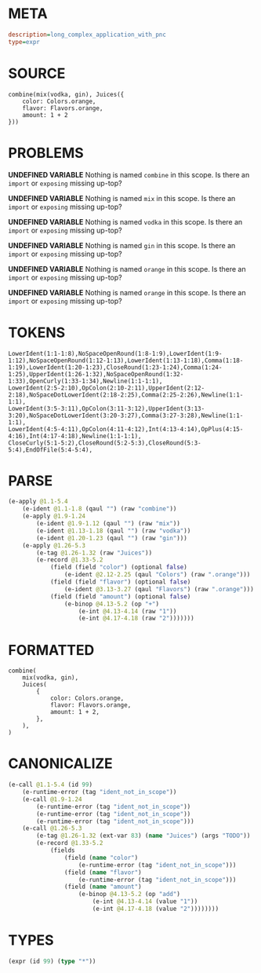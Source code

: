 # META
~~~ini
description=long_complex_application_with_pnc
type=expr
~~~
# SOURCE
~~~roc
combine(mix(vodka, gin), Juices({
    color: Colors.orange,
    flavor: Flavors.orange,
    amount: 1 + 2
}))
~~~
# PROBLEMS
**UNDEFINED VARIABLE**
Nothing is named `combine` in this scope.
Is there an `import` or `exposing` missing up-top?

**UNDEFINED VARIABLE**
Nothing is named `mix` in this scope.
Is there an `import` or `exposing` missing up-top?

**UNDEFINED VARIABLE**
Nothing is named `vodka` in this scope.
Is there an `import` or `exposing` missing up-top?

**UNDEFINED VARIABLE**
Nothing is named `gin` in this scope.
Is there an `import` or `exposing` missing up-top?

**UNDEFINED VARIABLE**
Nothing is named `orange` in this scope.
Is there an `import` or `exposing` missing up-top?

**UNDEFINED VARIABLE**
Nothing is named `orange` in this scope.
Is there an `import` or `exposing` missing up-top?

# TOKENS
~~~zig
LowerIdent(1:1-1:8),NoSpaceOpenRound(1:8-1:9),LowerIdent(1:9-1:12),NoSpaceOpenRound(1:12-1:13),LowerIdent(1:13-1:18),Comma(1:18-1:19),LowerIdent(1:20-1:23),CloseRound(1:23-1:24),Comma(1:24-1:25),UpperIdent(1:26-1:32),NoSpaceOpenRound(1:32-1:33),OpenCurly(1:33-1:34),Newline(1:1-1:1),
LowerIdent(2:5-2:10),OpColon(2:10-2:11),UpperIdent(2:12-2:18),NoSpaceDotLowerIdent(2:18-2:25),Comma(2:25-2:26),Newline(1:1-1:1),
LowerIdent(3:5-3:11),OpColon(3:11-3:12),UpperIdent(3:13-3:20),NoSpaceDotLowerIdent(3:20-3:27),Comma(3:27-3:28),Newline(1:1-1:1),
LowerIdent(4:5-4:11),OpColon(4:11-4:12),Int(4:13-4:14),OpPlus(4:15-4:16),Int(4:17-4:18),Newline(1:1-1:1),
CloseCurly(5:1-5:2),CloseRound(5:2-5:3),CloseRound(5:3-5:4),EndOfFile(5:4-5:4),
~~~
# PARSE
~~~clojure
(e-apply @1.1-5.4
	(e-ident @1.1-1.8 (qaul "") (raw "combine"))
	(e-apply @1.9-1.24
		(e-ident @1.9-1.12 (qaul "") (raw "mix"))
		(e-ident @1.13-1.18 (qaul "") (raw "vodka"))
		(e-ident @1.20-1.23 (qaul "") (raw "gin")))
	(e-apply @1.26-5.3
		(e-tag @1.26-1.32 (raw "Juices"))
		(e-record @1.33-5.2
			(field (field "color") (optional false)
				(e-ident @2.12-2.25 (qaul "Colors") (raw ".orange")))
			(field (field "flavor") (optional false)
				(e-ident @3.13-3.27 (qaul "Flavors") (raw ".orange")))
			(field (field "amount") (optional false)
				(e-binop @4.13-5.2 (op "+")
					(e-int @4.13-4.14 (raw "1"))
					(e-int @4.17-4.18 (raw "2")))))))
~~~
# FORMATTED
~~~roc
combine(
	mix(vodka, gin),
	Juices(
		{
			color: Colors.orange,
			flavor: Flavors.orange,
			amount: 1 + 2,
		},
	),
)
~~~
# CANONICALIZE
~~~clojure
(e-call @1.1-5.4 (id 99)
	(e-runtime-error (tag "ident_not_in_scope"))
	(e-call @1.9-1.24
		(e-runtime-error (tag "ident_not_in_scope"))
		(e-runtime-error (tag "ident_not_in_scope"))
		(e-runtime-error (tag "ident_not_in_scope")))
	(e-call @1.26-5.3
		(e-tag @1.26-1.32 (ext-var 83) (name "Juices") (args "TODO"))
		(e-record @1.33-5.2
			(fields
				(field (name "color")
					(e-runtime-error (tag "ident_not_in_scope")))
				(field (name "flavor")
					(e-runtime-error (tag "ident_not_in_scope")))
				(field (name "amount")
					(e-binop @4.13-5.2 (op "add")
						(e-int @4.13-4.14 (value "1"))
						(e-int @4.17-4.18 (value "2"))))))))
~~~
# TYPES
~~~clojure
(expr (id 99) (type "*"))
~~~
